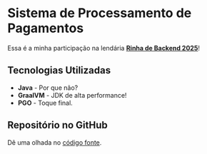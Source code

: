 # Sistema de Processamento de Pagamentos 

Essa é a minha participação na lendária [**Rinha de Backend 2025**](https://github.com/zanfranceschi/rinha-de-backend-2025)! 

## Tecnologias Utilizadas

* **Java** - Por que não?
* **GraalVM**  - JDK de alta performance!
* **PGO** - Toque final.

## Repositório no GitHub

Dê uma olhada no [código fonte](https://github.com/rst77/devpr2025).
